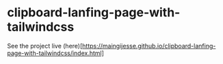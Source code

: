 # clipboard-lanfing-page-with-tailwindcss

See the project live (here)[https://maingijesse.github.io/clipboard-lanfing-page-with-tailwindcss/index.html]
